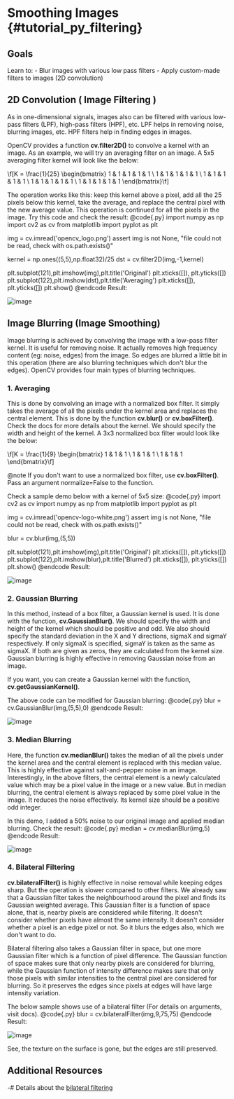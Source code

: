Smoothing Images {#tutorial_py_filtering}
================

Goals
-----

Learn to:
    -   Blur images with various low pass filters
    -   Apply custom-made filters to images (2D convolution)

2D Convolution ( Image Filtering )
----------------------------------

As in one-dimensional signals, images also can be filtered with various low-pass filters (LPF),
high-pass filters (HPF), etc. LPF helps in removing noise, blurring images, etc. HPF filters help
in finding edges in images.

OpenCV provides a function **cv.filter2D()** to convolve a kernel with an image. As an example, we
will try an averaging filter on an image. A 5x5 averaging filter kernel will look like the below:

\f[K =  \frac{1}{25} \begin{bmatrix} 1 & 1 & 1 & 1 & 1  \\ 1 & 1 & 1 & 1 & 1 \\ 1 & 1 & 1 & 1 & 1 \\ 1 & 1 & 1 & 1 & 1 \\ 1 & 1 & 1 & 1 & 1 \end{bmatrix}\f]

The operation works like this: keep this kernel above a pixel, add all the 25 pixels below this kernel,
take the average, and replace the central pixel with the new average value. This operation is continued
for all the pixels in the image. Try this code and check the result:
@code{.py}
import numpy as np
import cv2 as cv
from matplotlib import pyplot as plt

img = cv.imread('opencv_logo.png')
assert img is not None, "file could not be read, check with os.path.exists()"

kernel = np.ones((5,5),np.float32)/25
dst = cv.filter2D(img,-1,kernel)

plt.subplot(121),plt.imshow(img),plt.title('Original')
plt.xticks([]), plt.yticks([])
plt.subplot(122),plt.imshow(dst),plt.title('Averaging')
plt.xticks([]), plt.yticks([])
plt.show()
@endcode
Result:

![image](images/filter.jpg)

Image Blurring (Image Smoothing)
--------------------------------

Image blurring is achieved by convolving the image with a low-pass filter kernel. It is useful for
removing noise. It actually removes high frequency content (eg: noise, edges) from the image. So
edges are blurred a little bit in this operation (there are also blurring techniques which don't
blur the edges). OpenCV provides four main types of blurring techniques.

### 1. Averaging

This is done by convolving an image with a normalized box filter. It simply takes the average of all
the pixels under the kernel area and replaces the central element. This is done by the function
**cv.blur()** or **cv.boxFilter()**. Check the docs for more details about the kernel. We should
specify the width and height of the kernel. A 3x3 normalized box filter would look like the below:

\f[K =  \frac{1}{9} \begin{bmatrix} 1 & 1 & 1  \\ 1 & 1 & 1 \\ 1 & 1 & 1 \end{bmatrix}\f]

@note If you don't want to use a normalized box filter, use **cv.boxFilter()**. Pass an argument
normalize=False to the function.

Check a sample demo below with a kernel of 5x5 size:
@code{.py}
import cv2 as cv
import numpy as np
from matplotlib import pyplot as plt

img = cv.imread('opencv-logo-white.png')
assert img is not None, "file could not be read, check with os.path.exists()"

blur = cv.blur(img,(5,5))

plt.subplot(121),plt.imshow(img),plt.title('Original')
plt.xticks([]), plt.yticks([])
plt.subplot(122),plt.imshow(blur),plt.title('Blurred')
plt.xticks([]), plt.yticks([])
plt.show()
@endcode
Result:

![image](images/blur.jpg)

### 2. Gaussian Blurring

In this method, instead of a box filter, a Gaussian kernel is used. It is done with the function,
**cv.GaussianBlur()**. We should specify the width and height of the kernel which should be positive
and odd. We also should specify the standard deviation in the X and Y directions, sigmaX and sigmaY
respectively. If only sigmaX is specified, sigmaY is taken as the same as sigmaX. If both are given as
zeros, they are calculated from the kernel size. Gaussian blurring is highly effective in removing
Gaussian noise from an image.

If you want, you can create a Gaussian kernel with the function, **cv.getGaussianKernel()**.

The above code can be modified for Gaussian blurring:
@code{.py}
blur = cv.GaussianBlur(img,(5,5),0)
@endcode
Result:

![image](images/gaussian.jpg)

### 3. Median Blurring

Here, the function **cv.medianBlur()** takes the median of all the pixels under the kernel area and the central
element is replaced with this median value. This is highly effective against salt-and-pepper noise
in an image. Interestingly, in the above filters, the central element is a newly
calculated value which may be a pixel value in the image or a new value. But in median blurring,
the central element is always replaced by some pixel value in the image. It reduces the noise
effectively. Its kernel size should be a positive odd integer.

In this demo, I added a 50% noise to our original image and applied median blurring. Check the result:
@code{.py}
median = cv.medianBlur(img,5)
@endcode
Result:

![image](images/median.jpg)

### 4. Bilateral Filtering

**cv.bilateralFilter()** is highly effective in noise removal while keeping edges sharp. But the
operation is slower compared to other filters. We already saw that a Gaussian filter takes the
neighbourhood around the pixel and finds its Gaussian weighted average. This Gaussian filter is a
function of space alone, that is, nearby pixels are considered while filtering. It doesn't consider
whether pixels have almost the same intensity. It doesn't consider whether a pixel is an edge pixel or
not. So it blurs the edges also, which we don't want to do.

Bilateral filtering also takes a Gaussian filter in space, but one more Gaussian filter which is a
function of pixel difference. The Gaussian function of space makes sure that only nearby pixels are considered
for blurring, while the Gaussian function of intensity difference makes sure that only those pixels with
similar intensities to the central pixel are considered for blurring. So it preserves the edges since
pixels at edges will have large intensity variation.

The below sample shows use of a bilateral filter (For details on arguments, visit docs).
@code{.py}
blur = cv.bilateralFilter(img,9,75,75)
@endcode
Result:

![image](images/bilateral.jpg)

See, the texture on the surface is gone, but the edges are still preserved.

Additional Resources
--------------------

-#  Details about the [bilateral filtering](http://people.csail.mit.edu/sparis/bf_course/)
